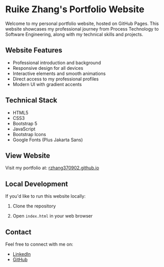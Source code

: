 # Ruike Zhang's Portfolio Website

Welcome to my personal portfolio website, hosted on GitHub Pages. This website showcases my professional journey from Process Technology to Software Engineering, along with my technical skills and projects.

## Website Features

- Professional introduction and background
- Responsive design for all devices
- Interactive elements and smooth animations
- Direct access to my professional profiles
- Modern UI with gradient accents

## Technical Stack

- HTML5
- CSS3
- Bootstrap 5
- JavaScript
- Bootstrap Icons
- Google Fonts (Plus Jakarta Sans)

## View Website

Visit my portfolio at: [rzhang370902.github.io](https://rzhang370902.github.io)

## Local Development

If you'd like to run this website locally:

1. Clone the repository

2. Open `index.html` in your web browser

## Contact

Feel free to connect with me on:
- [LinkedIn](https://www.linkedin.com/in/ruike-zhang-05371a137)
- [GitHub](https://github.com/RZhang370902)